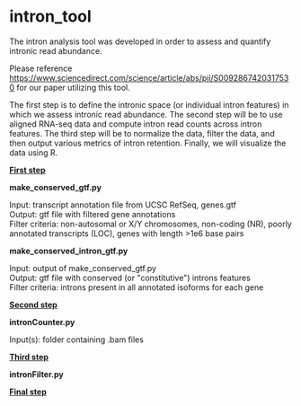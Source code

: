 # intron_tool

The intron analysis tool was developed in order to assess and quantify intronic read abundance.

Please reference https://www.sciencedirect.com/science/article/abs/pii/S0092867420317530 for our paper utilizing this tool.

The first step is to define the intronic space (or individual intron features) in which we assess intronic read abundance. The second step will be to use aligned RNA-seq data and compute intron read counts across intron features. The third step will be to normalize the data, filter the data, and then output various metrics of intron retention. Finally, we will visualize the data using R.

<u>**First step**</u>

**make_conserved_gtf.py**

Input: transcript annotation file from UCSC RefSeq, genes.gtf </br>
Output: gtf file with filtered gene annotations </br>
Filter criteria: non-autosomal or X/Y chromosomes, non-coding (NR), poorly annotated transcripts (LOC), genes with length >1e6 base pairs

**make_conserved_intron_gtf.py**

Input: output of make_conserved_gtf.py </br>
Output: gtf file with conserved (or "constitutive") introns features </br>
Filter criteria: introns present in all annotated isoforms for each gene

<u>**Second step**</u>

**intronCounter.py**

Input(s): folder containing .bam files

<u>**Third step**</u>

**intronFilter.py**

<u>**Final step**</u>
